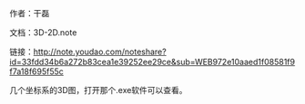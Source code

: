 作者：干磊

文档：3D-2D.note

链接：http://note.youdao.com/noteshare?id=33fdd34b6a272b83cea1e39252ee29ce&sub=WEB972e10aaed1f08581f9f7a18f695f55c

几个坐标系的3D图，打开那个.exe软件可以查看。
